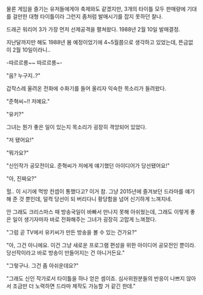 물론 게임을 즐기는 유저들에게야 축제와도 같겠지만, 3개의 타이틀 모두 판매량에 기대를 걸만한 대형 타이틀이라 그런지 좀처럼 발매시기를 잡지 못하던 찰나.

드래곤 워리어 3가 가장 먼저 선제공격을 펼쳐왔다. 1988년 2월 10일 발매결정.

지난달까지만 해도 1988년 봄 예정이었기에 4~5월쯤으로 생각하고 있었는데, 뜬금없이 2월 10일이라니.. 

-따르르릉~~ 따르르릉~-

"음? 누구지..?"

갑작스레 울려온 전화에 수화기를 들어 올리자 익숙한 목소리가 들려왔다.

"준혁씨~!! 저예요."

"유키?"

그녀는 뭔가 좋은 일이 있는지 목소리가 굉장히 격앙되어 있었다.

"저 됐어요!"

"뭐가요?"

"신인작가 공모전이요. 준혁씨가 저에게 얘기했던 아이디어가 당선됐어요!"

"아, 진짜요?"

헐.. 이 시기에 먹방 컨셉이 통했다고? 이거 참. 그냥 2015년에 즐겨보던 드라마를 얘기해 준 것 뿐인데, 덜컥 당선이 되 버리다니 황당함을 넘어 신기하게 느껴지네.

안 그래도 크리스마스 때 방송국일이 바빠서 만나지 못해 아쉬웠는데, 그래도 이렇게 좋은 일이 생기자마자 바로 전화해주는 그녀가 굉장히 고맙게 느껴졌다.

"그럼 곧 TV에서 유키씨가 만든 방송을 볼 수 있는 건가요?"

"아, 그건 아니에요. 이건 그냥 새로운 프로그램 편성을 위한 아이디어 공모전인 뿐이라. 당선작이라고 바로 방송이 만들어지는 건 아니거든요."

"그렇구나. 그건 좀 아쉬운데요?"

"그래도 신인 작가로서 타이틀을 하나 얻은 셈이죠. 심사위원분들의 반응이 나쁘지 않아서 조금만 더 노력하면 드라마 제작도 가능할 거 같긴 한데."